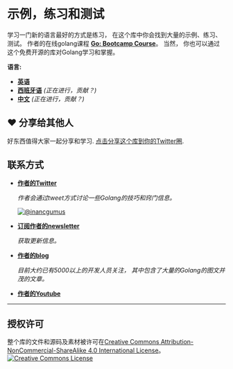 # 示例，练习和测试

学习一门新的语言最好的方式是练习， 在这个库中你会找到大量的示例、练习、测试。 作者的在线golang课程 **[Go: Bootcamp Course](https://www.udemy.com/course/learn-go-the-complete-bootcamp-course-golang/?referralCode=5CE6EB34E2B1EF4A7D37)**。 当然， 你也可以通过这个免费开源的库对Golang学习和掌握。

**语言:**
* **[英语](https://github.com/inancgumus/learngo)**
* **[西班牙语](translation/spanish)** _(正在进行，贡献？)_
* **[中文](translation/chinese)** _(正在进行，贡献？)_

## ❤️ 分享给其他人

好东西值得大家一起分享和学习. [点击分享这个库到你的Twitter圈](https://twitter.com/intent/tweet?text=I%27m%20learning%20%23golang%20with%201000%2B%20hand-crafted%20examples%2C%20exercises%2C%20and%20quizzes.&url=https://github.com/inancgumus/learngo&via=inancgumus).

## 联系方式

* **[作者的Twitter](https://twitter.com/inancgumus)**

  _作者会通过tweet方式讨论一些Golang的技巧和窍门信息。_

  [![@inancgumus](https://img.shields.io/twitter/follow/inancgumus.svg?style=social&label=@inancgumus)](https://twitter.com/inancgumus)

* **[订阅作者的newsletter](https://eepurl.com/c4DMNX)**

  _获取更新信息。_

* **[作者的blog](https://blog.learngoprogramming.com)**

  _目前大约已有5000以上的开发人员关注， 其中包含了大量的Golang的图文并茂的文章。_

* **[作者的Youtube](https://www.youtube.com/channel/UCYxepZhtnFIVRh8t5H_QAdg?view_as=subscriber)**

---

## 授权许可
整个库的文件和源码及素材被许可在<a rel="license" href="https://creativecommons.org/licenses/by-nc-sa/4.0/">Creative Commons Attribution-NonCommercial-ShareAlike 4.0 International License</a>。<br/>
<a rel="license" href="https://creativecommons.org/licenses/by-nc-sa/4.0/"><img alt="Creative Commons License" style="border-width:0" src="https://i.creativecommons.org/l/by-nc-sa/4.0/88x31.png"/></a>
